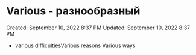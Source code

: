 # Various - разнообразный

Created: September 10, 2022 8:37 PM
Updated: September 10, 2022 8:37 PM

- various difficultiesVarious reasons Various ways